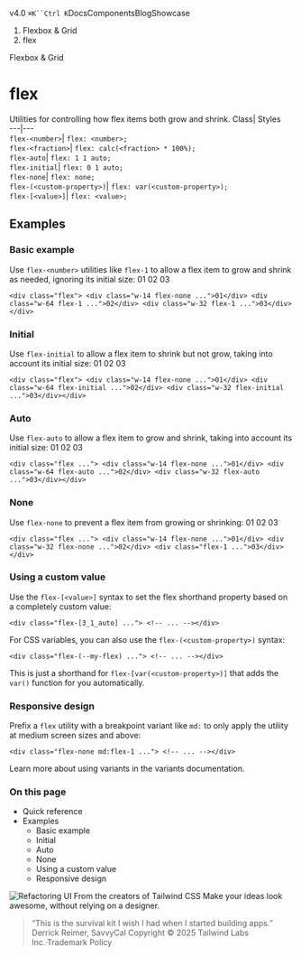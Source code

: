 v4.0
`⌘K``Ctrl K`DocsComponentsBlogShowcase
  1. Flexbox & Grid
  2. flex


Flexbox & Grid
# flex
Utilities for controlling how flex items both grow and shrink.
Class| Styles  
---|---  
`flex-<number>`| `flex: <number>;`  
`flex-<fraction>`| `flex: calc(<fraction> * 100%);`  
`flex-auto`| `flex: 1 1 auto;`  
`flex-initial`| `flex: 0 1 auto;`  
`flex-none`| `flex: none;`  
`flex-(<custom-property>)`| `flex: var(<custom-property>);`  
`flex-[<value>]`| `flex: <value>;`  
## Examples
### Basic example
Use `flex-<number>` utilities like `flex-1` to allow a flex item to grow and shrink as needed, ignoring its initial size:
01
02
03
```
<div class="flex"> <div class="w-14 flex-none ...">01</div> <div class="w-64 flex-1 ...">02</div> <div class="w-32 flex-1 ...">03</div></div>
```

### Initial
Use `flex-initial` to allow a flex item to shrink but not grow, taking into account its initial size:
01
02
03
```
<div class="flex"> <div class="w-14 flex-none ...">01</div> <div class="w-64 flex-initial ...">02</div> <div class="w-32 flex-initial ...">03</div></div>
```

### Auto
Use `flex-auto` to allow a flex item to grow and shrink, taking into account its initial size:
01
02
03
```
<div class="flex ..."> <div class="w-14 flex-none ...">01</div> <div class="w-64 flex-auto ...">02</div> <div class="w-32 flex-auto ...">03</div></div>
```

### None
Use `flex-none` to prevent a flex item from growing or shrinking:
01
02
03
```
<div class="flex ..."> <div class="w-14 flex-none ...">01</div> <div class="w-32 flex-none ...">02</div> <div class="flex-1 ...">03</div></div>
```

### Using a custom value
Use the `flex-[<value>]` syntax to set the flex shorthand property based on a completely custom value:
```
<div class="flex-[3_1_auto] ..."> <!-- ... --></div>
```

For CSS variables, you can also use the `flex-(<custom-property>)` syntax:
```
<div class="flex-(--my-flex) ..."> <!-- ... --></div>
```

This is just a shorthand for `flex-[var(<custom-property>)]` that adds the `var()` function for you automatically.
### Responsive design
Prefix a `flex` utility with a breakpoint variant like `md:` to only apply the utility at medium screen sizes and above:
```
<div class="flex-none md:flex-1 ..."> <!-- ... --></div>
```

Learn more about using variants in the variants documentation.
### On this page
  * Quick reference
  * Examples
    * Basic example
    * Initial
    * Auto
    * None
    * Using a custom value
    * Responsive design


![Refactoring UI](https://tailwindcss.com/_next/image?url=%2F_next%2Fstatic%2Fmedia%2Fbook-promo.27d91093.png&w=256&q=75)
From the creators of Tailwind CSS
Make your ideas look awesome, without relying on a designer.
> “This is the survival kit I wish I had when I started building apps.”
> Derrick Reimer, SavvyCal
Copyright © 2025 Tailwind Labs Inc.·Trademark Policy
